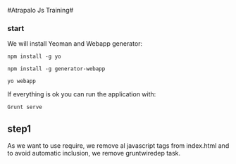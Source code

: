#Atrapalo Js Training#

### start ###
We will install Yeoman and Webapp generator:

```
npm install -g yo
```

```
npm install -g generator-webapp
```

```
yo webapp
```

If everything is ok you can run the application with:

```
Grunt serve
```

## step1 ##

As we want to use require, we remove al javascript tags from index.html and to avoid automatic inclusion, we remove gruntwiredep task.
